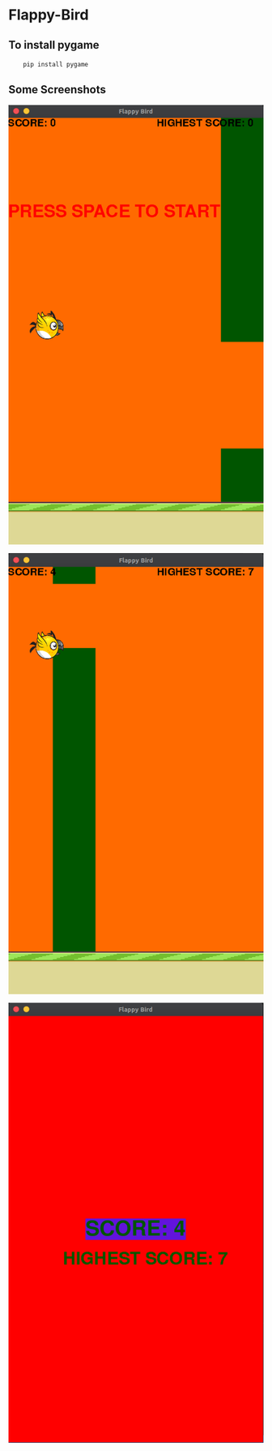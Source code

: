 # Flappy-Bird

## To install pygame

```bash
    pip install pygame
```

## Some Screenshots

![image](Assets/Screen-Shot1.png)

![image](Assets/Screen-Shot2.png)

![image](Assets/Screen-Shot3.png)
